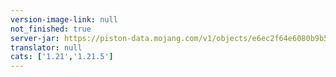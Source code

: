 ```yaml
---
version-image-link: null
not_finished: true
server-jar: https://piston-data.mojang.com/v1/objects/e6ec2f64e6080b9b5d9b471b291c33cc7f509733/server.jar
translator: null
cats: ['1.21','1.21.5']
---
```

